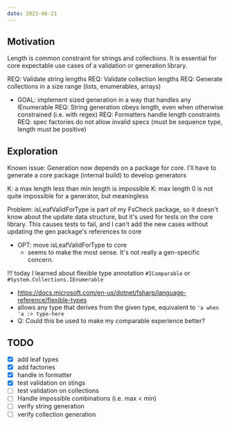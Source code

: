 ```yaml
---
date: 2022-06-21
---
```


## Motivation
Length is common constraint for strings and collections. It is essential for core expectable use cases of a validation or generation library.


REQ: Validate string lengths
REQ: Validate collection lengths
REQ: Generate collections in a size range (lists, enumerables, arrays)
- GOAL: implement sized generation in a way that handles any IEnumerable
REQ: String generation obeys length, even when otherwise constrained (i.e. with regex)
REQ: Formatters handle length constraints
REQ: spec factories do not allow invalid specs (must be sequence type, length must be positive)


## Exploration

Known issue: Generation now depends on a package for core. I'll have to generate a core package (internal build) to develop generators

K: a max length less than min length is impossible
K: max length 0 is not quite impossible for a generator, but meaningless

Problem: isLeafValidForType is part of my FsCheck package, so it doesn't know about the update data structure, but it's used for tests on the core library. This causes tests to fail, and I can't add the new cases without updating the gen package's references to core
- OPT: move isLeafValidForType to core
  - seems to make the most sense. It's not really a gen-specific concern.


!!! today I learned about flexible type annotation `#IComparable` or `#System.Collections.IEnumerable`
- https://docs.microsoft.com/en-us/dotnet/fsharp/language-reference/flexible-types
- allows any type that derives from the given type, equivalent to `'a when 'a :> type-here`
- Q: Could this be used to make my comparable experience better?



## TODO
- [x] add leaf types
- [x] add factories
- [x] handle in formatter
- [x] test validation on stings
- [ ] test validation on collections
- [ ] Handle impossible combinations (i.e. max < min)
- [ ] verify string generation
- [ ] verify collection generation